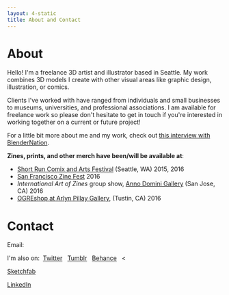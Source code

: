 ```yaml
---
layout: 4-static
title: About and Contact
---
```


# About

Hello! I'm a freelance 3D artist and illustrator based in Seattle. My work combines 3D models I create with other visual areas like graphic design, illustration, or comics. 

Clients I've worked with have ranged from individuals and small businesses to museums, universities, and professional associations. I am available for freelance work so please don't hesitate to get in touch if you're interested in working together on a current or future project!

For a little bit more about me and my work, check out [this interview with BlenderNation](http://www.blendernation.com/2016/10/03/artist-interview-crista-alejandre/). 

**Zines, prints, and other merch have been/will be available at**:<br />
- [Short Run Comix and Arts Festival](http://shortrun.org/) (Seattle, WA) 2015, 2016<br />
- [San Francisco Zine Fest](http://www.sfzinefest.org/) 2016<br />
- *International Art of Zines* group show, [Anno Domini Gallery](http://www.galleryad.com/) (San Jose, CA) 2016<br />
- [OGREshop at Arlyn Pillay Gallery](http://www.ogreshop.com), (Tustin, CA) 2016


# Contact

Email: <script type="text/javascript">
            //<![CDATA[
            <!--
            var x="function f(x){var i,o=\"\",l=x.length;for(i=l-1;i>=0;i--) {try{o+=x.c" +
            "harAt(i);}catch(e){}}return o;}f(\")\\\"function f(x,y){var i,o=\\\"\\\\\\\""+
            "\\\\,l=x.length;for(i=0;i<l;i++){if(i>(111+y))y*=2;y%=127;o+=String.fromCha" +
            "rCode(x.charCodeAt(i)^(y++));}return o;}f(\\\"\\\\\\\\\\\\013\\\\\\\\037\\\\"+
            "\\\\022\\\\\\\\007\\\\\\\\036\\\\\\\\021\\\\\\\\033\\\\\\\\002Y\\\\\\\\017\\"+
            "\\\\\\013\\\\\\\\023\\\\\\\\017\\\\\\\\031\\\\\\\\021\\\\\\\\020(#>b$mtbn4V" +
            ")algcd~({qyzxXzhroi\\\\\\\\1772AMGIEKBUM\\\\\\\\007IDAq\\\\\\\\014\\\\\\\\0" +
            "17DXF_Q\\\\\\\\010j\\\\\\\\025d\\\\\\\\033\\\\\\\\004SYQRP\\\\\\\\000\\\\\\" +
            "\\\\\"\\\\0*71'j)%/!-#*=5\\\\\\\\1771<9iy6f{s`lf\\\"\\\\,111)\\\"(f};)lo,0(" +
            "rtsbus.o nruter};)i(tArahc.x=+o{)--i;0=>i;1-l=i(rof}}{)e(hctac};l=+l;x=+x{y" +
            "rt{)53=!)31/l(tAedoCrahc.x(elihw;lo=l,htgnel.x=lo,\\\"\\\"=o,i rav{)x(f noi" +
            "tcnuf\")"                                                                    ;
            while(x=eval(x));
            //-->
            //]]>
          </script>


I'm also on:&nbsp; 
<i class="fa fa-twitter"></i> [Twitter](//twitter.com/vertexcat) &nbsp;
<i class="fa fa-tumblr"></i> [Tumblr](//vertexcat.tumblr.com/) &nbsp;
<i class="fa fa-behance"></i> [Behance](//behance.net/cristaalejandre) &nbsp;
<
<!--<i class="fa fa-star"></i> [Blendswap](//blendswap.com/user/hicrista) &nbsp;-->
<i class="fa fa-star"></i> [Sketchfab](//sketchfab.com/vertexcat) &nbsp;
<!--<i class="fa fa-vimeo-square"></i> [Vimeo](//vimeo.com/hicrista) &nbsp;-->
<!--<i class="fa fa-github-alt"></i> [Github](//github.com/troutcat) &nbsp;
i class="fa fa-pinterest-p"></i> [Pinterest](//pinterest.com/cristaalejandre) &nbsp;-->
<i class="fa fa-linkedin"></i> [LinkedIn](https://www.linkedin.com/in/cristaalejandre)









